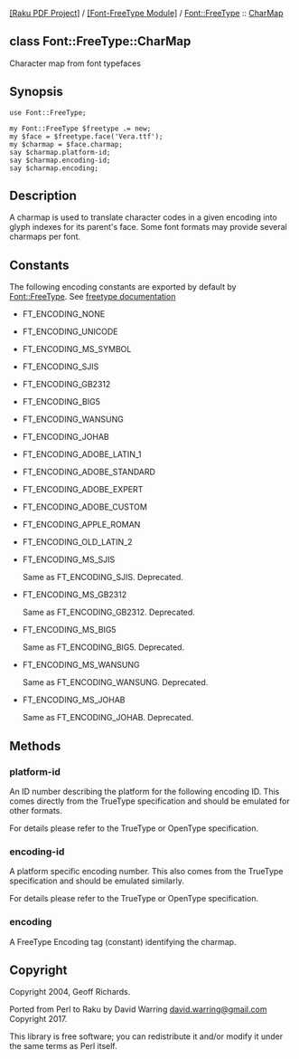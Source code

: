 [[Raku PDF Project]](https://pdf-raku.github.io)
 / [[Font-FreeType Module]](https://pdf-raku.github.io/Font-FreeType-raku)
 / [Font::FreeType](https://pdf-raku.github.io/Font-FreeType-raku/Font/FreeType)
 :: [CharMap](https://pdf-raku.github.io/Font-FreeType-raku/Font/FreeType/CharMap)

class Font::FreeType::CharMap
-----------------------------

Character map from font typefaces

Synopsis
--------

    use Font::FreeType;

    my Font::FreeType $freetype .= new;
    my $face = $freetype.face('Vera.ttf');
    my $charmap = $face.charmap;
    say $charmap.platform-id;
    say $charmap.encoding-id;
    say $charmap.encoding;

Description
-----------

A charmap is used to translate character codes in a given encoding into glyph indexes for its parent's face. Some font formats may provide several charmaps per font.

Constants
---------

The following encoding constants are exported by default by [Font::FreeType](https://pdf-raku.github.io/Font-FreeType-raku/Font/FreeType). See [freetype documentation](http://www.freetype.org/freetype2/docs/reference/ft2-base_interface.html#FT_Encoding)

- FT_ENCODING_NONE

- FT_ENCODING_UNICODE

- FT_ENCODING_MS_SYMBOL

- FT_ENCODING_SJIS

- FT_ENCODING_GB2312

- FT_ENCODING_BIG5

- FT_ENCODING_WANSUNG

- FT_ENCODING_JOHAB

- FT_ENCODING_ADOBE_LATIN_1

- FT_ENCODING_ADOBE_STANDARD

- FT_ENCODING_ADOBE_EXPERT

- FT_ENCODING_ADOBE_CUSTOM

- FT_ENCODING_APPLE_ROMAN

- FT_ENCODING_OLD_LATIN_2

- FT_ENCODING_MS_SJIS

    Same as FT_ENCODING_SJIS. Deprecated.

- FT_ENCODING_MS_GB2312

    Same as FT_ENCODING_GB2312. Deprecated.

- FT_ENCODING_MS_BIG5

    Same as FT_ENCODING_BIG5. Deprecated.

- FT_ENCODING_MS_WANSUNG

    Same as FT_ENCODING_WANSUNG. Deprecated.

- FT_ENCODING_MS_JOHAB

    Same as FT_ENCODING_JOHAB. Deprecated.

Methods
-------

### platform-id

An ID number describing the platform for the following encoding ID. This comes directly from the TrueType specification and should be emulated for other formats.

For details please refer to the TrueType or OpenType specification.

### encoding-id

A platform specific encoding number. This also comes from the TrueType specification and should be emulated similarly.

For details please refer to the TrueType or OpenType specification.

### encoding

A FreeType Encoding tag (constant) identifying the charmap.

Copyright
---------

Copyright 2004, Geoff Richards.

Ported from Perl to Raku by David Warring <david.warring@gmail.com> Copyright 2017.

This library is free software; you can redistribute it and/or modify it under the same terms as Perl itself.

